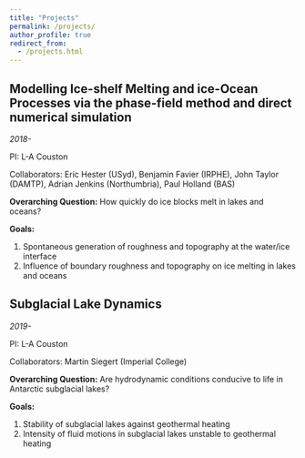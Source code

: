 ```yaml
---
title: "Projects"
permalink: /projects/
author_profile: true
redirect_from: 
  - /projects.html
---
```


## Modelling Ice-shelf Melting and ice-Ocean Processes via the phase-field method and direct numerical simulation
*2018-*

PI: L-A Couston

Collaborators: Eric Hester (USyd), Benjamin Favier (IRPHE), John Taylor (DAMTP), Adrian Jenkins (Northumbria), Paul Holland (BAS)

**Overarching Question:** How quickly do ice blocks melt in lakes and oceans?

**Goals:**
1. Spontaneous generation of roughness and topography at the water/ice interface
1. Influence of boundary roughness and topography on ice melting in lakes and oceans

## Subglacial Lake Dynamics
*2019-* 

PI: L-A Couston

Collaborators: Martin Siegert (Imperial College)

**Overarching Question:** Are hydrodynamic conditions conducive to life in Antarctic subglacial lakes?

**Goals:**
1. Stability of subglacial lakes against geothermal heating
1. Intensity of fluid motions in subglacial lakes unstable to geothermal heating

